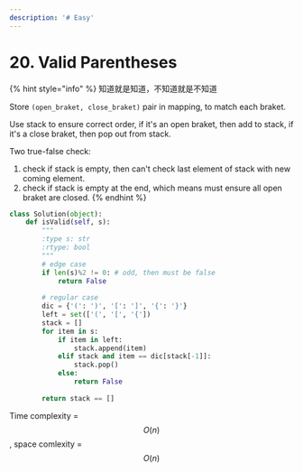 ```yaml
---
description: '# Easy'
---
```


# 20. Valid Parentheses

{% hint style="info" %}
知道就是知道，不知道就是不知道

Store `(open_braket, close_braket)` pair in mapping, to match each braket.

Use stack to ensure correct order, if it's an open braket, then add to stack, if it's a close braket, then pop out from stack.

Two true-false check:

1. check if stack is empty, then can't check last element of stack with new coming element.
2. check if stack is empty at the end, which means must ensure all open braket are closed.
{% endhint %}

```python
class Solution(object):
    def isValid(self, s):
        """
        :type s: str
        :rtype: bool
        """
        # edge case
        if len(s)%2 != 0: # odd, then must be false
            return False
        
        # regular case
        dic = {'(': ')', '[': ']', '{': '}'}
        left = set(['(', '[', '{'])
        stack = []
        for item in s:
            if item in left:
                stack.append(item)
            elif stack and item == dic[stack[-1]]:
                stack.pop()
            else:
                return False
            
        return stack == []
```

Time complexity = $$O(n)$$ , space comlexity = $$O(n)$$ 

